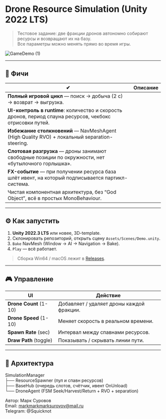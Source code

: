 # Drone Resource Simulation (Unity 2022 LTS)

> Тестовое задание: две фракции дронов автономно собирают ресурсы и возвращают их на базу.  
> Все параметры можно менять прямо во время игры.

![GameDemo (1)](https://github.com/user-attachments/assets/d2d3f413-aaf3-454a-b4ac-1b6d5833d191)


---

## 🚀 Фичи

| ✔ | Описание |
|---|----------|
| **Полный игровой цикл** — поиск → добыча (2 с) → возврат → выгрузка. |
| **UI-контроль в runtime**: количество и скорость дронов, период спауна ресурсов, чекбокс отрисовки путей. |
| **Избежание столкновений** — NavMeshAgent (High Quality RVO) + локальный separation-steering. |
| **Слотовая разгрузка** — дроны занимают свободные позиции по окружности, нет «бутылочного горлышка». |
| **FX-событие** — при получении ресурса база шлёт ивент, на который подписывается партикл-система. |
| Чистая компонентная архитектура, без “God Object”, всё в простых MonoBehaviour. |

---

## ⚙️ Как запустить

1. **Unity 2022.3 LTS** или новее, 3D-template.  
2. Склонировать репозиторий, открыть сцену `Assets/Scenes/Demo.unity`.  
3. `Bake` NavMesh (Window → AI → Navigation → Bake).  
4. `Play` — всё работает.

> Сборка Win64 / macOS лежит в [Releases](../../releases).

---

## 🎮 Управление

| UI | Действие |
|----|----------|
| **Drone Count** (1-10) | Добавляет / удаляет дроны каждой фракции. |
| **Drone Speed** (1-10) | Меняет скорость в реальном времени. |
| **Spawn Rate** (sec) | Интервал между спавнами ресурсов. |
| **Draw Path** (toggle) | Показывать / скрывать линии пути. |

---

## 🧩 Архитектура
SimulationManager  
├── ResourceSpawner (пул и спавн ресурсов)  
├── BaseHub (очередь слотов, счётчик, ивент OnUnload)  
└── DroneAgent (FSM Seek/Harvest/Return + RVO + separation)

Автор: Марк Суровов  
Email: markmarkmarksurovov@mail.ru  
Telegram: @Squicknot
